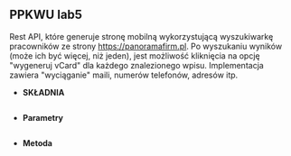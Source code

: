 **PPKWU lab5**
----
Rest API, które generuje stronę mobilną wykorzystującą wyszukiwarkę pracowników ze strony https://panoramafirm.pl. Po
wyszukaniu wyników (może ich być więcej, niż jeden), jest możliwość kliknięcia na opcję "wygeneruj vCard" dla każdego
znalezionego wpisu. Implementacja zawiera "wyciąganie" maili, numerów telefonów, adresów itp.

* **SKŁADNIA**

 ``` 

```

* **Parametry**

 ```

 ```

* **Metoda**

```

```

